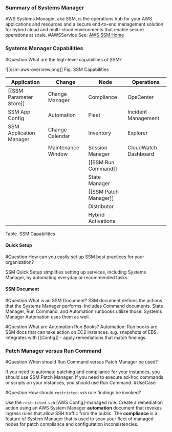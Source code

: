 ### Summary of Systems Manager
AWS Systems Manager, aka SSM, is the operations hub for your AWS applications and resources and a secure end-to-end management solution for hybrid cloud and multi-cloud environments that enable secure operations at scale. #AWSService 
See: [AWS SSM Home](https://aws.amazon.com/systems-manager/ )

### Systems Manager Capabilities

#Question What are the high-level capabilities of SSM?

![[ssm-aws-overview.png]]
Fig. SSM Capabilities


| Application             | Change             | Node                | Operations          |
| ----------------------- | ------------------ | ------------------- | ------------------- |
| [[SSM Parameter Store]] | Change Manager     | Compliance          | OpsCenter           |
| SSM App Config          | Automation         | Fleet               | Incident Management |
| SSM Application Manager | Change Calendar    | Inventory           | Explorer                    |
|                         | Maintenance Window | Session Manager     | CloudWatch Dashboard                    |
|                         |                    | [[SSM Run Command]] |                     |
|                         |                    | State Manager       |                     |
|                         |                    | [[SSM Patch Manager]]       |                     |
|                         |                    | Distributor         |                     |
|                         |                    | Hybrid Activations  |                     |
Table. SSM Capabilities

 
#### Quick Setup

#Question How can you easily set up SSM best practices for your organization?

SSM Quick Setup simplifies setting up services, including Systems Manager, by automating everyday or recommended tasks.

#### SSM Document

#Question What is an SSM Document?
SSM document defines the actions that the Systems Manager performs.
Includes Command documents.  State Manager, Run Command, and Automation runbooks utilize those.  Systems Manager Automation uses them as well.

#Question What are Automation Run Books?
 Automation: Run books are SSM docs that can take action on EC2 instances. e.g. snapshots of EBS. Integrates with [[Config]] - apply remediations that match findings.

### Patch Manager versus Run Command

#Question When should Run Command versus Patch Manager be used?

If you need to automate patching and compliance for your instances, you should use SSM Patch Manager. If you need to execute ad-hoc commands or scripts on your instances, you should use Run Command. #UseCase 

#Question How should `restricted-ssh` rule findings be invoked?

Use the `restricted-ssh` [AWS Config]-managed rule. Create a remediation action using an AWS System Manager **automation** document that revokes ingress rules that allow SSH traffic from the public.
The **compliance**  is a feature of System Manager that is used to scan your fleet of managed nodes for patch compliance and configuration inconsistencies. 
